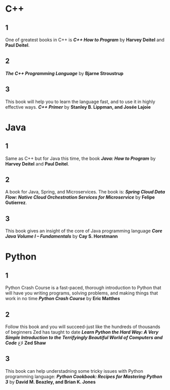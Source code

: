 # C++
## 1 
One of greatest books in C++ is **_C++ How to Program_** by **Harvey Deitel** and **Paul Deitel**.

## 2
**_The C++ Programming Language_** by **Bjarne Stroustrup**
## 3
This book will help you to learn the language fast, and to use it in highly effective ways. **_C++ Primer_** by **Stanley B. Lippman, and Josée Lajoie**



# Java
## 1 
Same as C++ but for Java this time, the book **_Java: How to Program_** by **Harvey Deitel** and **Paul Deitel**.

## 2
A book for Java, Spring, and Microservices. The book is: **_Spring Cloud Data Flow: Native Cloud Orchestration Services for Microservice_** by **Felipe Gutierrez**.

## 3 

This book gives an insight of the core of Java programming language **_Core Java Volume I – Fundamentals_** by **Cay S. Horstmann**


# Python 

## 1 
Python Crash Course is a fast-paced, thorough introduction to Python that will have you writing programs, solving problems, and making things that work in no time **_Python Crash Course_** by **Eric Matthes**

## 2

Follow this book and you will succeed-just like the hundreds of thousands of beginners Zed has taught to date **_Learn Python the Hard Way: A Very Simple Introduction to the Terrifyingly Beautiful World of Computers and Code_** لاغ **Zed Shaw**

## 3
This book can help understadning some tricky issues with Python programming language: **_Python Cookbook: Recipes for Mastering Python 3_** by **David M. Beazley, and Brian K. Jones**
